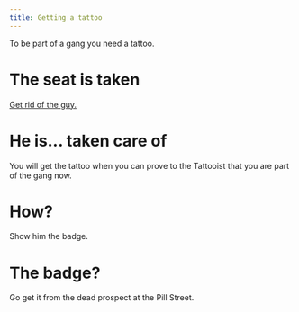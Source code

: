 ```yaml
---
title: Getting a tattoo
---
```


To be part of a gang you need a tattoo.

# The seat is taken
[Get rid of the guy.](070-free-seat.md)

# He is... taken care of
You will get the tattoo when you can prove to the Tattooist that you are part of the gang now.

# How?
Show him the badge.

# The badge?
Go get it from the dead prospect at the Pill Street.
